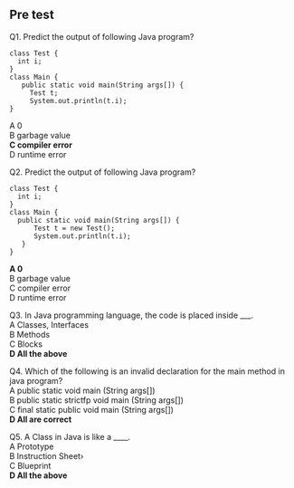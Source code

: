 ## Pre test

Q1. Predict the output of following Java program?<br>

```
class Test {
  int i;
} 
class Main {
   public static void main(String args[]) { 
     Test t; 
     System.out.println(t.i); 
} 
```
A 0<br>
B  garbage value<br>
**C  compiler error**<br>
D  runtime error<br>

Q2. Predict the output of following Java program?<br>
```
class Test {
  int i;
} 
class Main {
  public static void main(String args[]) { 
      Test t = new Test(); 
      System.out.println(t.i);
   } 
}
```

**A  0**<br>
B  garbage value<br>
C compiler error<br>
D  runtime error<br>

Q3. In Java programming language, the code is placed inside ___.<br>
A Classes, Interfaces<br>
B Methods<br>
C Blocks<br>
**D All the above**<br>

Q4. Which of the following is an invalid declaration for the main method in java program?<br>
A public static void main (String args[])<br>
B   public static strictfp void main (String args[])<br>
C  final static public void main (String args[])<br>
**D   All are correct**<br>

Q5. A Class in Java is like a ____.<br>
A Prototype<br>
B  Instruction Sheet›<br>
C  Blueprint<br>
**D  All the above**<br>
